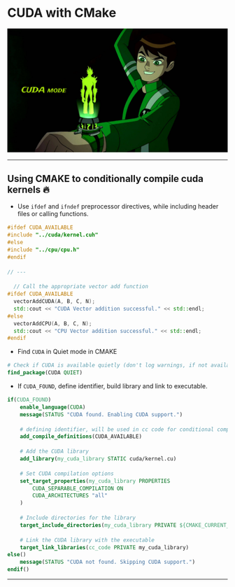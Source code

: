 # CUDA with CMake

![cuda cmake](./assets/ben-10-cuda-mode.jpg)

---

## Using CMAKE to conditionally compile cuda kernels 🔥

- Use `ifdef` and `ifndef` preprocessor directives, while including header files or calling functions.

```cpp
#ifdef CUDA_AVAILABLE
#include "../cuda/kernel.cuh"
#else
#include "../cpu/cpu.h"
#endif

// ---

  // Call the appropriate vector add function
#ifdef CUDA_AVAILABLE
  vectorAddCUDA(A, B, C, N);
  std::cout << "CUDA Vector addition successful." << std::endl;
#else
  vectorAddCPU(A, B, C, N);
  std::cout << "CPU Vector addition successful." << std::endl;
#endif
```

- Find `CUDA` in Quiet mode in CMAKE

```cmake
# Check if CUDA is available quietly (don't log warnings, if not available)
find_package(CUDA QUIET)
```

- If `CUDA_FOUND`, define identifier, build library and link to executable.

```cmake
if(CUDA_FOUND)
    enable_language(CUDA)
    message(STATUS "CUDA found. Enabling CUDA support.")

    # defining identifier, will be used in cc code for conditional compilation
    add_compile_definitions(CUDA_AVAILABLE)
    
    # Add the CUDA library
    add_library(my_cuda_library STATIC cuda/kernel.cu)

    # Set CUDA compilation options
    set_target_properties(my_cuda_library PROPERTIES
        CUDA_SEPARABLE_COMPILATION ON
        CUDA_ARCHITECTURES "all"
    )

    # Include directories for the library
    target_include_directories(my_cuda_library PRIVATE ${CMAKE_CURRENT_SOURCE_DIR}/include)

    # Link the CUDA library with the executable
    target_link_libraries(cc_code PRIVATE my_cuda_library)
else()
    message(STATUS "CUDA not found. Skipping CUDA support.")
endif()
```

---
